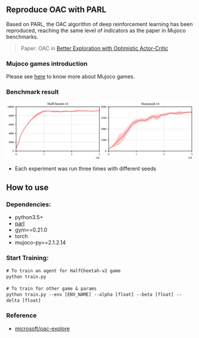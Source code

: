 ## Reproduce OAC with PARL
Based on PARL, the OAC algorithm of deep reinforcement learning has been reproduced, reaching the same level of indicators as the paper in Mujoco benchmarks.

> Paper: OAC in [Better Exploration with Optimistic Actor-Critic](https://arxiv.org/abs/1910.12807)

### Mujoco games introduction
Please see [here](https://github.com/openai/mujoco-py) to know more about Mujoco games.

### Benchmark result

<img src="https://github.com/benchmarking-rl/PARL-experiments/blob/master/OAC/torch/result.png" width="600" alt="OAC_results"/>

+ Each experiment was run three times with different seeds

## How to use
### Dependencies:
+ python3.5+
+ [parl](https://github.com/PaddlePaddle/PARL)
+ gym==0.21.0
+ torch
+ mujoco-py==2.1.2.14

### Start Training:
```train
# To train an agent for HalfCheetah-v2 game
python train.py

# To train for other game & params
python train.py --env [ENV_NAME] --alpha [float] --beta [float] --delta [float]
```

### Reference
+ [microsoft/oac-explore](https://github.com/microsoft/oac-explore)
